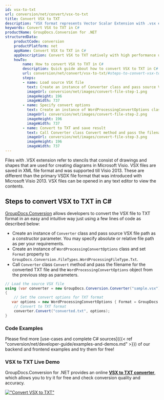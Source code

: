 ```yaml
---
id: vsx-to-txt
url: conversion/net/convert/vsx-to-txt
title: Convert VSX to TXT
description: "VSX format represents Vector Scalar Extension with .vsx extension. Learn how to convert VSX to TXT file programmatically in C# language using GroupDocs.Conversion for .NET library."
keywords: Convert VSX to TXT in C#
productName: GroupDocs.Conversion for .NET
structuredData:
    productCode: conversion
    productPlatform: net
    appName: Convert VSX to TXT in C#
    appDescription: Convert VSX to TXT natively with high performance using C# language and server side GroupDocs.Conversion for .NET APIs, without the use of any software like Microsoft or Open Office.
    howTo:
        name: How to convert VSX to TXT in C# 
        description: Quick guide about how to convert VSX to TXT in C# with high performance and accuracy.
        url: conversion/net/convert/vsx-to-txt/#steps-to-convert-vsx-to-txt-in-c
        steps:
        - name: Load source VSX file 
          text: Create an instance of Converter class and pass source VSX file path as a constructor parameter. You may specify absolute or relative file path as per your requirements. 
          imageUrl: conversion/net/images/convert-file-step-1.png
          imageHeight: 196
          imageWidth: 737
        - name: Specify convert options 
          text: Create an instance of WordProcessingConvertOptions class.
          imageUrl: conversion/net/images/convert-file-step-2.png
          imageHeight: 196
          imageWidth: 737
        - name: Convert to TXT and save result 
          text: Call Converter class Convert method and pass the filename for the converted HTML file and the WordProcessingConvertOptions object from the previous step as parameters.
          imageUrl: conversion/net/images/convert-file-step-3.png
          imageHeight: 196
          imageWidth: 737
---
```


Files with .VSX extension refer to stencils that consist of drawings and shapes that are used for creating diagrams in Microsoft Visio. VSX files are saved in XML file format and was supported till Visio 2013. These are different than the primary VSDX file format that was introduced with Microsoft Visio 2013. VSX files can be opened in any text editor to view the contents.

## Steps to convert VSX to TXT in C#

[GroupDocs.Conversion](https://products.groupdocs.com/conversion/net) allows developers to convert the VSX file to TXT format in an easy and intuitive way just using a few lines of code as described below:

* Create an instance of `Converter` class and pass source VSX file path as a constructor parameter. You may specify absolute or relative file path as per your requirements. 
* Create an instance of `WordProcessingConvertOptions` class and set `Format` property to `GroupDocs.Conversion.FileTypes.WordProcessingFileType.Txt`.
* Call `Converter` class `Convert` method and pass the filename for the converted TXT file and the `WordProcessingConvertOptions` object from the previous step as parameters.

```csharp
// Load the source VSX file
using (var converter = new GroupDocs.Conversion.Converter("sample.vsx"))
{
    // Set the convert options for TXT format
   var options = new WordProcessingConvertOptions { Format = GroupDocs.Conversion.FileTypes.WordProcessingFileType.Txt };
    // Convert to TXT format
    converter.Convert("converted.txt", options);
}
```

### Code Examples

Please find more [use-cases and complete C# sources]({{< ref "conversion/net/developer-guide/examples-and-demos.md" >}}) of our backend and frontend examples and try them for free!

### VSX to TXT Live Demo

GroupDocs.Conversion for .NET provides an online [**VSX to TXT converter**](https://products.groupdocs.app/conversion/vsx-to-txt), which allows you to try it for free and check conversion quality and accuracy.

[!["Convert VSX to TXT"](conversion/net/images/convert-to-txt/convert-vsx-to-txt.png)](https://products.groupdocs.app/conversion/vsx-to-txt)